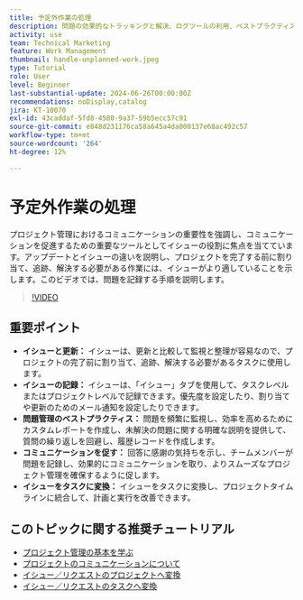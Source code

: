 ```yaml
---
title: 予定外作業の処理
description: 問題の効果的なトラッキングと解決、ログツールの利用、ベストプラクティスの導入、コミュニケーションの促進、問題をタスクにシームレスに変換して実行を効率化することで、Workfrontのプロジェクトマネジメントを向上させます。
activity: use
team: Technical Marketing
feature: Work Management
thumbnail: handle-unplanned-work.jpeg
type: Tutorial
role: User
level: Beginner
last-substantial-update: 2024-06-26T00:00:00Z
recommendations: noDisplay,catalog
jira: KT-10070
exl-id: 43caddaf-5fd8-4580-9a37-59b5ecc57c91
source-git-commit: e848d231176ca58a645a4da000137e68ac492c57
workflow-type: tm+mt
source-wordcount: '264'
ht-degree: 12%

---
```


# 予定外作業の処理

プロジェクト管理におけるコミュニケーションの重要性を強調し、コミュニケーションを促進するための重要なツールとしてイシューの役割に焦点を当てています。&#x200B; アップデートとイシューの違いを説明し、プロジェクトを完了する前に割り当て、追跡、解決する必要がある作業には、イシューがより適していることを示します。&#x200B; このビデオでは、問題を記録する手順を説明します。&#x200B;


>[!VIDEO](https://video.tv.adobe.com/v/3419488/?quality=12&learn=on&enablevpops)

## 重要ポイント

* **イシューと更新：** イシューは、更新と比較して監視と整理が容易なので、プロジェクトの完了前に割り当て、追跡、解決する必要があるタスクに使用します。&#x200B;
* **イシューの記録：** イシューは、「イシュー」タブを使用して、タスクレベルまたはプロジェクトレベルで記録できます。&#x200B; 優先度を設定したり、割り当てや更新のためのメール通知を設定したりできます。
* **問題管理のベストプラクティス：** 問題を頻繁に監視し、効率を高めるためにカスタムレポートを作成し、未解決の問題に関する明確な説明を提供して、質問の繰り返しを回避し、履歴レコードを作成します。&#x200B;
* **コミュニケーションを促す：** 回答に感謝の気持ちを示し、チームメンバーが問題を記録し、効果的にコミュニケーションを取り、よりスムーズなプロジェクト管理を確保するように促します。&#x200B;
* **イシューをタスクに変換：** イシューをタスクに変換し、プロジェクトタイムラインに統合して、計画と実行を改善できます。&#x200B;


## このトピックに関する推奨チュートリアル

* [プロジェクト管理の基本を学ぶ](/help/manage-work/projects/getting-started-manage-a-project.md)
* [プロジェクトのコミュニケーションについて](/help/manage-work/projects/understand-project-communication.md)
* [イシュー／リクエストのプロジェクトへ変換](/help/manage-work/issues-requests/create-a-project-from-a-request.md)
* [イシュー／リクエストのタスクへ変換](/help/manage-work/issues-requests/convert-issues-to-other-work-items.md)
